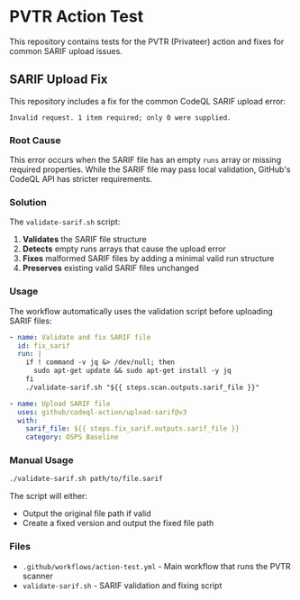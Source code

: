 # PVTR Action Test

This repository contains tests for the PVTR (Privateer) action and fixes for common SARIF upload issues.

## SARIF Upload Fix

This repository includes a fix for the common CodeQL SARIF upload error:
```
Invalid request. 1 item required; only 0 were supplied.
```

### Root Cause

This error occurs when the SARIF file has an empty `runs` array or missing required properties. While the SARIF file may pass local validation, GitHub's CodeQL API has stricter requirements.

### Solution

The `validate-sarif.sh` script:

1. **Validates** the SARIF file structure
2. **Detects** empty runs arrays that cause the upload error
3. **Fixes** malformed SARIF files by adding a minimal valid run structure
4. **Preserves** existing valid SARIF files unchanged

### Usage

The workflow automatically uses the validation script before uploading SARIF files:

```yaml
- name: Validate and fix SARIF file
  id: fix_sarif
  run: |
    if ! command -v jq &> /dev/null; then
      sudo apt-get update && sudo apt-get install -y jq
    fi
    ./validate-sarif.sh "${{ steps.scan.outputs.sarif_file }}"

- name: Upload SARIF file
  uses: github/codeql-action/upload-sarif@v3
  with:
    sarif_file: ${{ steps.fix_sarif.outputs.sarif_file }}
    category: OSPS Baseline
```

### Manual Usage

```bash
./validate-sarif.sh path/to/file.sarif
```

The script will either:
- Output the original file path if valid
- Create a fixed version and output the fixed file path

### Files

- `.github/workflows/action-test.yml` - Main workflow that runs the PVTR scanner
- `validate-sarif.sh` - SARIF validation and fixing script